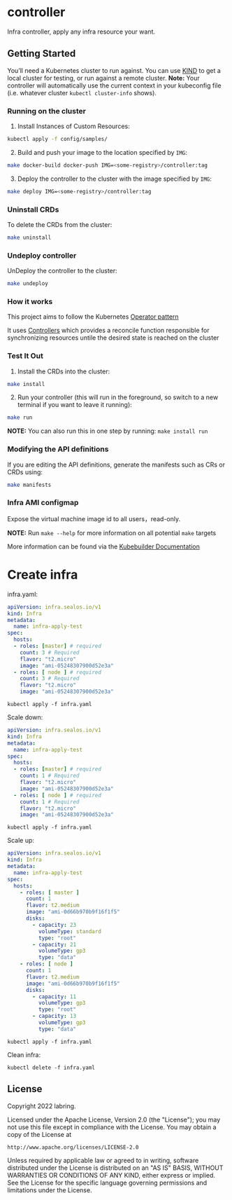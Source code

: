 # controller

Infra controller, apply any infra resource your want.

## Getting Started
You’ll need a Kubernetes cluster to run against. You can use [KIND](https://sigs.k8s.io/kind) to get a local cluster for testing, or run against a remote cluster.
**Note:** Your controller will automatically use the current context in your kubeconfig file (i.e. whatever cluster `kubectl cluster-info` shows).

### Running on the cluster
1. Install Instances of Custom Resources:

```sh
kubectl apply -f config/samples/
```

2. Build and push your image to the location specified by `IMG`:
	
```sh
make docker-build docker-push IMG=<some-registry>/controller:tag
```
	
3. Deploy the controller to the cluster with the image specified by `IMG`:

```sh
make deploy IMG=<some-registry>/controller:tag
```

### Uninstall CRDs
To delete the CRDs from the cluster:

```sh
make uninstall
```

### Undeploy controller
UnDeploy the controller to the cluster:

```sh
make undeploy
```

### How it works
This project aims to follow the Kubernetes [Operator pattern](https://kubernetes.io/docs/concepts/extend-kubernetes/operator/)

It uses [Controllers](https://kubernetes.io/docs/concepts/architecture/controller/) 
which provides a reconcile function responsible for synchronizing resources untile the desired state is reached on the cluster 

### Test It Out
1. Install the CRDs into the cluster:

```sh
make install
```

2. Run your controller (this will run in the foreground, so switch to a new terminal if you want to leave it running):

```sh
make run
```

**NOTE:** You can also run this in one step by running: `make install run`

### Modifying the API definitions
If you are editing the API definitions, generate the manifests such as CRs or CRDs using:

```sh
make manifests
```

### Infra AMI configmap
Expose the virtual machine image id to all users，read-only.

**NOTE:** Run `make --help` for more information on all potential `make` targets

More information can be found via the [Kubebuilder Documentation](https://book.kubebuilder.io/introduction.html)

# Create infra

infra.yaml: 

```yaml
apiVersion: infra.sealos.io/v1
kind: Infra
metadata:
  name: infra-apply-test
spec:
  hosts:
  - roles: [master] # required
    count: 3 # Required
    flavor: "t2.micro"
    image: "ami-05248307900d52e3a"
  - roles: [ node ] # required
    count: 3 # Required
    flavor: "t2.micro"
    image: "ami-05248307900d52e3a"
```

```shell
kubectl apply -f infra.yaml
```

Scale down:

```yaml
apiVersion: infra.sealos.io/v1
kind: Infra
metadata:
  name: infra-apply-test
spec:
  hosts:
  - roles: [master] # required
    count: 1 # Required
    flavor: "t2.micro"
    image: "ami-05248307900d52e3a"
  - roles: [ node ] # required
    count: 1 # Required
    flavor: "t2.micro"
    image: "ami-05248307900d52e3a"
```

```shell
kubectl apply -f infra.yaml
```

Scale up:

```yaml
apiVersion: infra.sealos.io/v1
kind: Infra
metadata:
  name: infra-apply-test
spec:
  hosts:
    - roles: [ master ]
      count: 1
      flavor: t2.medium
      image: "ami-0d66b970b9f16f1f5"
      disks:
        - capacity: 23
          volumeType: standard
          type: "root"
        - capacity: 21
          volumeType: gp3
          type: "data"
    - roles: [ node ]
      count: 1
      flavor: t2.medium
      image: "ami-0d66b970b9f16f1f5"
      disks:
        - capacity: 11
          volumeType: gp3
          type: "root"
        - capacity: 13
          volumeType: gp3
          type: "data"
```

```shell
kubectl apply -f infra.yaml
```

Clean infra:

```shell
kubectl delete -f infra.yaml
```

## License

Copyright 2022 labring.

Licensed under the Apache License, Version 2.0 (the "License");
you may not use this file except in compliance with the License.
You may obtain a copy of the License at

    http://www.apache.org/licenses/LICENSE-2.0

Unless required by applicable law or agreed to in writing, software
distributed under the License is distributed on an "AS IS" BASIS,
WITHOUT WARRANTIES OR CONDITIONS OF ANY KIND, either express or implied.
See the License for the specific language governing permissions and
limitations under the License.

